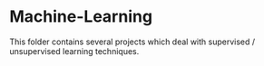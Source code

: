 # Machine-Learning

This folder contains several projects which deal with supervised / unsupervised learning techniques. 
